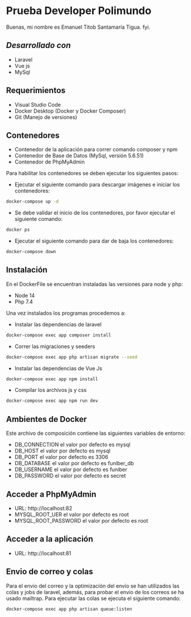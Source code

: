 # Prueba Developer Polimundo

Buenas, mi nombre es Emanuel Titob Santamaría Tigua.
fyi.

## _Desarrollado con_

- Laravel
- Vue js
- MySql

## Requerimientos

- Visual Studio Code
- Docker Desktop (Docker y Docker Composer)
- Git (Manejo de versiones)

## Contenedores
- Contenedor de la aplicación para correr comando composer y npm
- Contenedor de Base de Datos (MySql, versión 5.6.51)
- Contenedor de PhpMyAdmin

Para habilitar los contenedores se deben ejecutar los siguientes pasos:

-  Ejecutar el siguiente comando para descargar imágenes e iniciar los contenedores:
  ```sh
docker-compose up -d
```
-  Se debe validar el inicio de los contenedores, por favor ejecutar el siguiente comando:
  ```sh
 docker ps
```
-  Ejecutar el siguiente comando para dar de baja los contenedores:
  ```sh
docker-compose down
```
## Instalación
En el DockerFile se encuentran instaladas las versiones para node y php: 
- Node 14 
- Php 7.4

Una vez instalados los programas procedemos a:
- Instalar las dependencias de laravel
```sh
docker-compose exec app composer install
```
- Correr las migraciones y seeders
```sh
docker-compose exec app php artisan migrate --seed
```
- Instalar las dependencias de Vue Js
```sh
docker-compose exec app npm install
``` 
- Compilar los archivos js y css
```sh
docker-compose exec app npm run dev
``` 
## Ambientes de Docker
Este archivo de composición contiene las siguientes variables de entorno:
- DB_CONNECTION el valor por defecto es mysql
- DB_HOST el valor por defecto es mysql
- DB_PORT el valor por defecto es 3306
- DB_DATABASE el valor por defecto es funiber_db
- DB_USERNAME el valor por defecto es funiber
- DB_PASSWORD el valor por defecto es secret

## Acceder a PhpMyAdmin
- URL: http://localhost:82
- MYSQL_ROOT_UER el valor por defecto es root
- MYSQL_ROOT_PASSWORD el valor por defecto es root

## Acceder a la aplicación 
- URL: http://localhost:81

## Envio de correo y colas
Para el envio del correo y la optimización del envio se han utilizados las colas y jobs de laravel, además, para probar el envio de los correos se ha usado mailtrap. 
Para ejecutar las colas se ejecuta el siguiente comando: 
```sh
docker-compose exec app php artisan queue:listen
```
